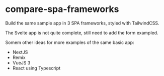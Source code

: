 # compare-spa-frameworks
Build the same sample app in 3 SPA frameworks, styled with TailwindCSS.

The Svelte app is not quite complete, still need to add the form exampled. 

Somem other ideas for more examples of the same basic app:
- NextJS
- Remix
- VueJS 3
- React using Typescript
